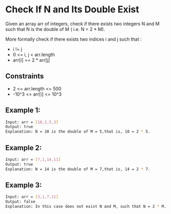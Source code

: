 # Check If N and Its Double Exist
Given an array arr of integers, check if there exists two integers N and M such that N is the double of M ( i.e. N = 2 * M).

More formally check if there exists two indices i and j such that :

 - i != j
 - 0 <= i, j < arr.length
 - arr[i] == 2 * arr[j]

## Constraints
 - 2 <= arr.length <= 500
 - -10^3 <= arr[i] <= 10^3


## Example 1:
```sh
Input: arr = [10,2,5,3]
Output: true
Explanation: N = 10 is the double of M = 5,that is, 10 = 2 * 5.
```

## Example 2:
```sh
Input: arr = [7,1,14,11]
Output: true
Explanation: N = 14 is the double of M = 7,that is, 14 = 2 * 7.
```

## Example 3:
```sh
Input: arr = [3,1,7,11]
Output: false
Explanation: In this case does not exist N and M, such that N = 2 * M.
```
